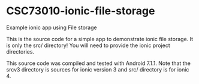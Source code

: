 # CSC73010-ionic-file-storage
Example ionic app using File storage

This is the source code for a simple app to demonstrate ionic file storage.  It is only the src/ directory!
You will need to provide the ionic project directories.

This source code was compiled and tested with Android 7.1.1.  Note that the srcv3 directory is sources for ionic version 3 and src/ directory is for ionic 4.
